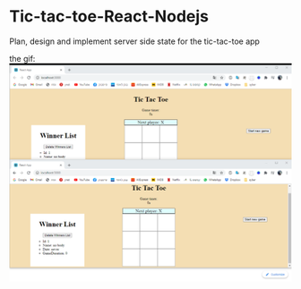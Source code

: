 # Tic-tac-toe-React-Nodejs
Plan, design and implement server side state for the tic-tac-toe app

the gif: 
![alt text](./client/readme-files/boueyLHoer.gif)
